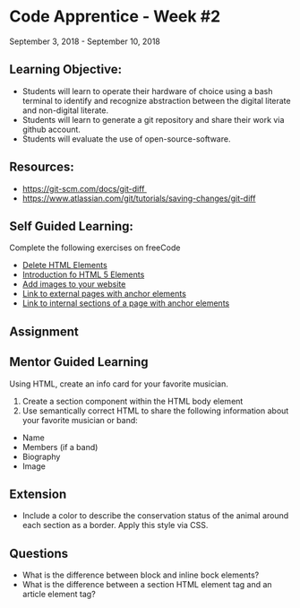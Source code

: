 # Code Apprentice - Week #2
September 3, 2018 - September 10, 2018

## Learning Objective:
* Students will learn to operate their hardware of choice using a bash terminal to identify and recognize abstraction between the digital literate and non-digital literate.
* Students will learn to generate a git repository and share their work via github account.
* Students will evaluate the use of open-source-software.

## Resources:
* https://git-scm.com/docs/git-diff 
* https://www.atlassian.com/git/tutorials/saving-changes/git-diff

## Self Guided Learning:

Complete the following exercises on freeCode
* [Delete HTML Elements](https://learn.freecodecamp.org/responsive-web-design/basic-html-and-html5/delete-html-elements/)
* [Introduction fo HTML 5 Elements](https://learn.freecodecamp.org/responsive-web-design/basic-html-and-html5/introduction-to-html5-elements/)
* [Add images to your website](https://learn.freecodecamp.org/responsive-web-design/basic-html-and-html5/add-images-to-your-website/)
* [Link to external pages with anchor elements](https://learn.freecodecamp.org/responsive-web-design/basic-html-and-html5/link-to-external-pages-with-anchor-elements/)
* [Link to internal sections of a page with anchor elements](https://learn.freecodecamp.org/responsive-web-design/basic-html-and-html5/link-to-internal-sections-of-a-page-with-anchor-elements/)
    
## Assignment

## Mentor Guided Learning
Using HTML, create an info card for your favorite musician.

1. Create a section component within the HTML body element
2. Use semantically correct HTML to share the following information about your favorite musician or band:
* Name
* Members (if a band)
* Biography
* Image
    
## Extension
* Include a color to describe the conservation status of the animal around each section as a border. Apply this style via CSS. 

## Questions
* What is the difference between block and inline bock elements?
* What is the difference between a section HTML element tag and an article element tag? 
